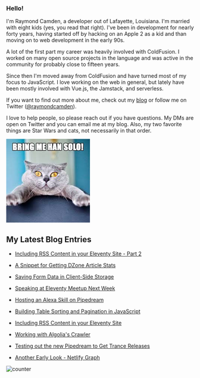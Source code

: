 ### Hello!

I'm Raymond Camden, a developer out of Lafayette, Louisiana. I'm married with eight kids (yes, you read that right). I've been in development for nearly forty years, having started off by hacking on an Apple 2 as a kid and than moving on to web development in the early 90s.

A lot of the first part my career was heavily involved with ColdFusion. I worked on many open source projects in the language and was active in the community for probably close to fifteen years. 

Since then I'm moved away from ColdFusion and have turned most of my focus to JavaScript. I love working on the web in general, but lately have been mostly involved with Vue.js, the Jamstack, and serverless. 

If you want to find out more about me, check out my [blog](https://www.raymondcamden.com) or follow me on Twitter ([@raymondcamden](https://twitter.com/raymondcamden)). 

I love to help people, so please reach out if you have questions. My DMs are open on Twitter and you can email me at my blog. Also, my two favorite things are Star Wars and cats, not necessarily in that order.

![Star Wars cat](https://raw.githubusercontent.com/cfjedimaster/cfjedimaster/master/cat.jpg)

<!-- RSS -->
## My Latest Blog Entries

* [Including RSS Content in your Eleventy Site - Part 2](https://www.raymondcamden.com/2022/04/03/including-rss-content-in-your-eleventy-site-part-2)

* [A Snippet for Getting DZone Article Stats](https://www.raymondcamden.com/2022/03/30/a-snippet-for-getting-dzone-article-stats)

* [Saving Form Data in Client-Side Storage](https://www.raymondcamden.com/2022/03/27/saving-form-data-in-client-side-storage)

* [Speaking at Eleventy Meetup Next Week](https://www.raymondcamden.com/2022/03/24/speaking-at-eleventy-meetup-next-week)

* [Hosting an Alexa Skill on Pipedream](https://www.raymondcamden.com/2022/03/17/hosting-an-alexa-skill-on-pipedream)

* [Building Table Sorting and Pagination in JavaScript](https://www.raymondcamden.com/2022/03/14/building-table-sorting-and-pagination-in-javascript)

* [Including RSS Content in your Eleventy Site](https://www.raymondcamden.com/2022/03/08/including-rss-content-in-your-eleventy-site)

* [Working with Algolia's Crawler](https://www.raymondcamden.com/2022/03/04/working-with-algolias-crawler)

* [Testing out the new Pipedream to Get Trance Releases](https://www.raymondcamden.com/2022/02/22/testing-out-the-new-pipedream-to-get-trance-releases)

* [Another Early Look - Netlify Graph](https://www.raymondcamden.com/2022/02/17/another-early-look-netlify-graph)

<!-- ENDRSS -->

![counter](https://enzy20r2pibx5pb.m.pipedream.net)

